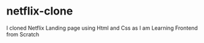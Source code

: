 # netflix-clone
I cloned Netflix Landing page using Html and Css as I am Learning Frontend from Scratch
